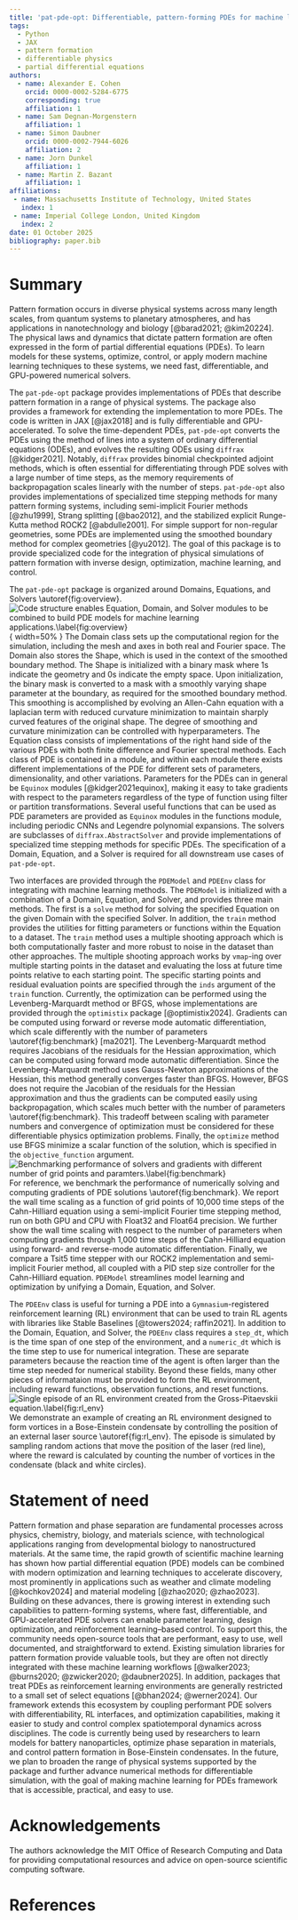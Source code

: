 ```yaml
---
title: 'pat-pde-opt: Differentiable, pattern-forming PDEs for machine learning, optimization, and control'
tags:
  - Python
  - JAX
  - pattern formation
  - differentiable physics
  - partial differential equations
authors:
  - name: Alexander E. Cohen
    orcid: 0000-0002-5284-6775
    corresponding: true
    affiliation: 1
  - name: Sam Degnan-Morgenstern
    affiliation: 1
  - name: Simon Daubner
    orcid: 0000-0002-7944-6026
    affiliation: 2
  - name: Jorn Dunkel
    affiliation: 1
  - name: Martin Z. Bazant
    affiliation: 1
affiliations:
 - name: Massachusetts Institute of Technology, United States
   index: 1
 - name: Imperial College London, United Kingdom
   index: 2
date: 01 October 2025
bibliography: paper.bib
---
```


# Summary
Pattern formation occurs in diverse physical systems across many length scales, from quantum systems to planetary atmospheres, and has applications in nanotechnology and biology [@barad2021; @kim20224].
The physical laws and dynamics that dictate pattern formation are often expressed in the form of partial differential equations (PDEs).
To learn models for these systems, optimize, control, or apply modern machine learning techniques to these systems, we need fast, differentiable, and GPU-powered numerical solvers.

The `pat-pde-opt` package provides implementations of PDEs that describe pattern formation in a range of physical systems.
The package also provides a framework for extending the implementation to more PDEs.
The code is written in JAX [@jax2018] and is fully differentiable and GPU-accelerated.
To solve the time-dependent PDEs, `pat-pde-opt` converts the PDEs using the method of lines into a system of ordinary differential equations (ODEs), and evolves the resulting ODEs using `diffrax` [@kidger2021]. 
Notably, `diffrax` provides binomial checkpointed adjoint methods, which is often essential for differentiating through PDE solves with a large number of time steps, as the memory requirements of backpropagation scales linearly with the number of steps.
`pat-pde-opt` also provides implementations of specialized time stepping methods for many pattern forming systems, including semi-implicit Fourier methods [@zhu1999], Strang splitting [@bao2012], and the stabilized explicit Runge-Kutta method ROCK2 [@abdulle2001].
For simple support for non-regular geometries, some PDEs are implemented using the smoothed boundary method for complex geometries [@yu2012].
The goal of this package is to provide specialized code for the integration of physical simulations of pattern formation with inverse design, optimization, machine learning, and control. 

The `pat-pde-opt` package is organized around Domains, Equations, and Solvers \autoref{fig:overview}.
![Code structure enables Equation, Domain, and Solver modules to be combined to build PDE models for machine learning applications.\label{fig:overview}](figure1_joss.png){ width=50% }
The Domain class sets up the computational region for the simulation, including the mesh and axes in both real and Fourier space.
The Domain also stores the Shape, which is used in the context of the smoothed boundary method.
The Shape is initialized with a binary mask where 1s indicate the geometry and 0s indicate the empty space.
Upon initialization, the binary mask is converted to a mask with a smoothly varying shape parameter at the boundary, as required for the smoothed boundary method.
This smoothing is accomplished by evolving an Allen-Cahn equation with a laplacian term with reduced curvature minimization to maintain sharply curved features of the original shape.
The degree of smoothing and curvature minimization can be controlled with hyperparameters.
The Equation class consists of implementations of the right hand side of the various PDEs with both finite difference and Fourier spectral methods. 
Each class of PDE is contained in a module, and within each module there exists different implementations of the PDE for different sets of parameters, dimensionality, and other variations.
Parameters for the PDEs can in general be `Equinox` modules [@kidger2021equinox], making it easy to take gradients with respect to the parameters regardless of the type of function using filter or partition transformations.
Several useful functions that can be used as PDE parameters are provided as `Equinox` modules in the functions module, including periodic CNNs and Legendre polynomial expansions.
The solvers are subclasses of `diffrax.AbstractSolver` and provide implementations of specialized time stepping methods for specific PDEs.
The specification of a Domain, Equation, and a Solver is required for all downstream use cases of `pat-pde-opt`.

Two interfaces are provided through the `PDEModel` and `PDEEnv` class for integrating with machine learning methods.
The `PDEModel` is initialized with a combination of a Domain, Equation, and Solver, and provides three main methods.
The first is a `solve` method for solving the specified Equation on the given Domain with the specified Solver.
In addition, the `train` method provides the utilities for fitting parameters or functions within the Equation to a dataset.
The `train` method uses a multiple shooting approach which is both computationally faster and more robust to noise in the dataset than other approaches.
The multiple shooting approach works by `vmap`-ing over multiple starting points in the dataset and evaluating the loss at future time points relative to each starting point. 
The specific starting points and residual evaluation points are specified through the `inds` argument of the `train` function.
Currently, the optimization can be performed using the Levenberg-Marquardt method or BFGS, whose implementations are provided through the `optimistix` package [@optimistix2024].
Gradients can be computed using forward or reverse mode automatic differentiation, which scale differently with the number of parameters \autoref{fig:benchmark} [ma2021].
The Levenberg-Marquardt method requires Jacobians of the residuals for the Hessian approximation, which can be computed using forward mode automatic differentiation.
Since the Levenberg-Marquardt method uses Gauss-Newton approximations of the Hessian, this method generally converges faster than BFGS. 
However, BFGS does not require the Jacobian of the residuals for the Hessian approximation and thus the gradients can be computed easily using backpropagation, which scales much better with the number of parameters \autoref{fig:benchmark}.
This tradeoff between scaling with parameter numbers and convergence of optimization must be considered for these differentiable physics optimization problems.
Finally, the `optimize` method use BFGS minimize a scalar function of the solution, which is specified in the `objective_function` argument.
![Benchmarking performance of solvers and gradients with different number of grid points and paramters.\label{fig:benchmark}](figure2_joss.png)
For reference, we benchmark the performance of numerically solving and computing gradients of PDE solutions \autoref{fig:benchmark}.
We report the wall time scaling as a function of grid points of 10,000 time steps of the Cahn-Hilliard equation using a semi-implicit Fourier time stepping method, run on both GPU and CPU with Float32 and Float64 precision.
We further show the wall time scaling with respect to the number of parameters when computing gradients through 1,000 time steps of the Cahn-Hilliard equation using forward- and reverse-mode automatic differentiation.
Finally, we compare a Tsit5 time stepper with our ROCK2 implementation and semi-implicit Fourier method, all coupled with a PID step size controller for the Cahn-Hilliard equation.
`PDEModel` streamlines model learning and optimization by unifying a Domain, Equation, and Solver.

The `PDEEnv` class is useful for turning a PDE into a `Gymnasium`-registered reinforcement learning (RL) environment that can be used to train RL agents with libraries like Stable Baselines [@towers2024; raffin2021].
In addition to the Domain, Equation, and Solver, the `PDEEnv` class requires a `step_dt`, which is the time span of one step of the environment, and a `numeric_dt` which is the time step to use for numerical integration. 
These are separate parameters because the reaction time of the agent is often larger than the time step needed for numerical stability.
Beyond these fields, many other pieces of informataion must be provided to form the RL environment, including reward functions, observation functions, and reset functions.
![Single episode of an RL environment created from the Gross-Pitaevskii equation.\label{fig:rl_env}](figure3_joss.png)
We demonstrate an example of creating an RL environment designed to form vortices in a Bose-Einstein condensate by controlling the position of an external laser source \autoref{fig:rl_env}.
The episode is simulated by sampling random actions that move the position of the laser (red line), where the reward is calculated by counting the number of vortices in the condensate (black and white circles).


# Statement of need
Pattern formation and phase separation are fundamental processes across physics, chemistry, biology, and materials science, with technological applications ranging from developmental biology to nanostructured materials. 
At the same time, the rapid growth of scientific machine learning has shown how partial differential equation (PDE) models can be combined with modern optimization and learning techniques to accelerate discovery, most prominently in applications such as weather and climate modeling [@kochkov2024] and material modeling [@zhao2020; @zhao2023]. 
Building on these advances, there is growing interest in extending such capabilities to pattern-forming systems, where fast, differentiable, and GPU-accelerated PDE solvers can enable parameter learning, design optimization, and reinforcement learning–based control.
To support this, the community needs open-source tools that are performant, easy to use, well documented, and straightforward to extend.
Existing simulation libraries for pattern formation provide valuable tools, but they are often not directly integrated with these machine learning workflows [@walker2023; @burns2020; @zwicker2020; @daubner2025].
In addition, packages that treat PDEs as reinforcement learning environments are generally restricted to a small set of select equations [@bhan2024; @werner2024].
Our framework extends this ecosystem by coupling performant PDE solvers with differentiability, RL interfaces, and optimization capabilities, making it easier to study and control complex spatiotemporal dynamics across disciplines.
The code is currently being used by researchers to learn models for battery nanoparticles, optimize phase separation in materials, and control pattern formation in Bose-Einstein condensates.
In the future, we plan to broaden the range of physical systems supported by the package and further advance numerical methods for differentiable simulation, with the goal of making machine learning for PDEs framework that is accessible, practical, and easy to use.

# Acknowledgements
The authors acknowledge the MIT Office of Research Computing and Data for providing computational resources and advice on open-source scientific computing software.

# References